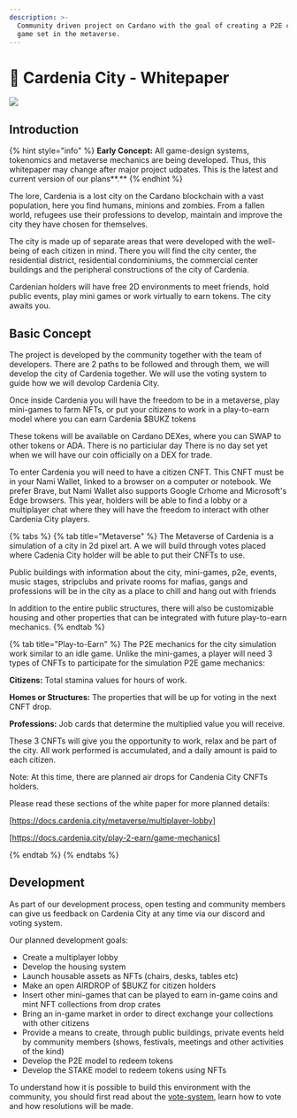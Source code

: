 ```yaml
---
description: >-
  Community driven project on Cardano with the goal of creating a P2E city based
  game set in the metaverse.
---
```


# 🌇 Cardenia City - Whitepaper



![](<.gitbook/assets/1500x500 (1).jpg>)

## Introduction

{% hint style="info" %}
**Early Concept:** All game-design systems, tokenomics and metaverse mechanics are being developed. Thus, this whitepaper may change after major project udpates. This is the latest and current version of our plans**.**
{% endhint %}

The lore, Cardenia is a lost city on the Cardano blockchain with a vast population, here you find humans, minions and zombies.  From a fallen world, refugees use their professions to develop, maintain and improve the city they have chosen for themselves.

The city is made up of separate areas that were developed with the well-being of each citizen in mind. There you will find the city center, the residential district, residential condominiums, the commercial center buildings and the peripheral constructions of the city of Cardenia.

Cardenian holders will have free 2D environments to meet friends, hold public events, play mini games or work virtually to earn tokens. The city awaits you.

## Basic Concept

The project is developed by the community together with the team of developers. There are 2 paths to be followed and through them, we will develop the city of Cardenia together. We will use the voting system to guide how we will devolop Cardenia City. 

Once inside Cardenia you will have the freedom to be in a metaverse, play mini-games to farm NFTs, or put your citizens to work in a play-to-earn model where you can earn Cardenia $BUKZ tokens

These tokens will be available on Cardano DEXes, where you can SWAP to other tokens or ADA. There is no particiular day There is no day set yet when we will have our coin officially on a DEX for trade.

To enter Cardenia you will need to have a citizen CNFT. This CNFT must be in your Nami Wallet, linked to a browser on a computer or notebook. We prefer Brave, but Nami Wallet also supports Google Crhome and Microsoft's Edge browsers. This year, holders will be able to find a lobby or a multiplayer chat where they will have the freedom to interact with other Cardenia City players. 

{% tabs %}
{% tab title="Metaverse" %}
The Metaverse of Cardenia is a simulation of a city in 2d pixel art. A we will build through votes placed where Cadenia City holder will be able to put their CNFTs to use.



Public buildings with information about the city, mini-games, p2e, events, music stages, stripclubs and private rooms for mafias, gangs and professions will be in the city as a place to chill and hang out with friends

In addition to the entire public structures, there will also be customizable housing and other properties that can be integrated with future play-to-earn mechanics. 
{% endtab %}

{% tab title="Play-to-Earn" %}
The P2E mechanics for the city simulation work similar to an idle game. Unlike the mini-games, a player will need 3 types of CNFTs to participate for the simulation P2E game mechanics: 

**Citizens:** Total stamina values for hours of work.

**Homes or Structures:** The properties that will be up for voting in the next CNFT drop. 

**Professions:** Job cards that determine the multiplied value you will receive.

These 3 CNFTs will give you the opportunity to work, relax and be part of the city. All work performed is accumulated, and a daily amount is paid to each citizen.

Note: At this time, there are planned air drops for Candenia City CNFTs holders.  


Please read these sections of the white paper for more planned details:

[https://docs.cardenia.city/metaverse/multiplayer-lobby]

[https://docs.cardenia.city/play-2-earn/game-mechanics]

{% endtab %}
{% endtabs %}



## Development

As part of our development process, open testing and community members can give us feedback on Cardenia City at any time via our discord and voting system.

Our planned development goals:

* Create a multiplayer lobby&#x20;
* Develop the housing system
* Launch housable assets as NFTs (chairs, desks, tables etc)
* Make an open AIRDROP of $BUKZ for citizen holders&#x20;
* Insert other mini-games that can be played to earn in-game coins and mint NFT collections from drop crates
* Bring an in-game market in order to direct exchange your collections with other citizens
* Provide a means to create, through public buildings, private events held by community members (shows, festivals, meetings and other activities of the kind)
* Develop the P2E model to redeem tokens
* Develop the STAKE model to redeem tokens using NFTs



To understand how it is possible to build this environment with the community, you should first read about the [vote-system](community-development/vote-system/ "mention"), learn how to vote and how resolutions will be made.
